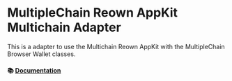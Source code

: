 # MultipleChain Reown AppKit Multichain Adapter

This is a adapter to use the Multichain Reown AppKit with the MultipleChain Browser Wallet classes.

#### 📚 [Documentation](https://multiplechain.gitbook.io/multiplechain-docs)
